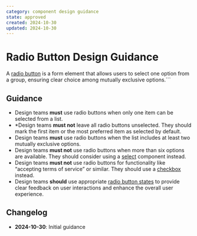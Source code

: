```yaml
---
category: component design guidance
state: approved
created: 2024-10-30
updated: 2024-10-30
---
```


# Radio Button Design Guidance

A [radio button](https://clarity.design/documentation/radio) is a form element that allows users to select one option from a group, ensuring clear choice among mutually exclusive options.```

## Guidance

- Design teams **must** use radio buttons when only one item can be selected from a list.
- *Design teams **must not** leave all radio buttons unselected. They should mark the first item or the most preferred item as selected by default.
- Design teams **must** use radio buttons when the list includes at least two mutually exclusive options.
- Design teams **must not** use radio buttons when more than six options are available. They should consider using a [select](https://clarity.design/documentation/select) component instead.
- Design teams **must not** use radio buttons for functionality like “accepting terms of service” or similar. They should use a [checkbox](https://clarity.design/documentation/checkbox) instead.  
- Design teams **should** use appropriate [radio button states](https://clarity.design/documentation/radio#states) to provide clear feedback on user interactions and enhance the overall user experience.

## Changelog

- **2024-10-30**: Initial guidance
